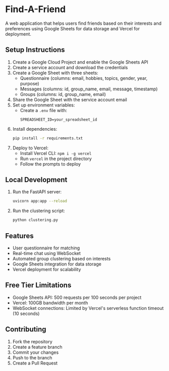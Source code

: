 # Find-A-Friend

A web application that helps users find friends based on their interests and preferences using Google Sheets for data storage and Vercel for deployment.

## Setup Instructions

1. Create a Google Cloud Project and enable the Google Sheets API
2. Create a service account and download the credentials
3. Create a Google Sheet with three sheets:
   - Questionnaire (columns: email, hobbies, topics, gender, year, purpose)
   - Messages (columns: id, group_name, email, message, timestamp)
   - Groups (columns: id, group_name, email)
4. Share the Google Sheet with the service account email
5. Set up environment variables:
   - Create a `.env` file with:
     ```
     SPREADSHEET_ID=your_spreadsheet_id
     ```
6. Install dependencies:
   ```bash
   pip install -r requirements.txt
   ```
7. Deploy to Vercel:
   - Install Vercel CLI: `npm i -g vercel`
   - Run `vercel` in the project directory
   - Follow the prompts to deploy

## Local Development

1. Run the FastAPI server:
   ```bash
   uvicorn app:app --reload
   ```
2. Run the clustering script:
   ```bash
   python clustering.py
   ```

## Features

- User questionnaire for matching
- Real-time chat using WebSocket
- Automated group clustering based on interests
- Google Sheets integration for data storage
- Vercel deployment for scalability

## Free Tier Limitations

- Google Sheets API: 500 requests per 100 seconds per project
- Vercel: 100GB bandwidth per month
- WebSocket connections: Limited by Vercel's serverless function timeout (10 seconds)

## Contributing

1. Fork the repository
2. Create a feature branch
3. Commit your changes
4. Push to the branch
5. Create a Pull Request 